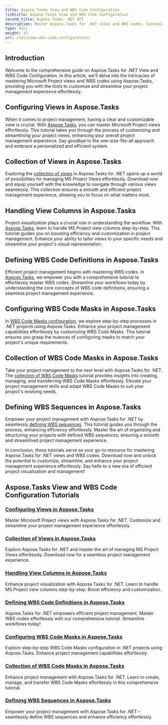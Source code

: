 ```yaml
---
title: Aspose.Tasks View and WBS Code Configuration
linktitle: Aspose.Tasks View and WBS Code Configuration
second_title: Aspose.Tasks .NET API
description: Master Aspose.Tasks for .NET views and WBS codes. Customize project management with our step-by-step tutorials. Download now for seamless project visualization.
type: docs
weight: 32
url: /net/view-wbs-code-configuration/
---
```


## Introduction

Welcome to the comprehensive guide on Aspose.Tasks for .NET View and WBS Code Configuration. In this article, we'll delve into the intricacies of mastering Microsoft Project views and WBS codes using Aspose.Tasks, providing you with the tools to customize and streamline your project management experience effortlessly.

## Configuring Views in Aspose.Tasks

When it comes to project management, having a clear and customizable view is crucial. With [Aspose.Tasks](./configuring-views/), you can master Microsoft Project views effortlessly. This tutorial takes you through the process of customizing and streamlining your project views, enhancing your overall project management experience. Say goodbye to the one-size-fits-all approach and embrace a personalized and efficient system.

## Collection of Views in Aspose.Tasks

Exploring the [collection of views](./view-collection/) in Aspose.Tasks for .NET opens up a world of possibilities for managing MS Project Views effortlessly. Download now and equip yourself with the knowledge to navigate through various views seamlessly. This collection ensures a smooth and efficient project management experience, allowing you to focus on what matters most.

## Handling View Columns in Aspose.Tasks

Project visualization plays a crucial role in understanding the workflow. With [Aspose.Tasks](./view-columns/), learn to handle MS Project view columns step-by-step. This tutorial guides you on boosting efficiency and customization in project management. Enhance your ability to tailor views to your specific needs and streamline your project's visual representation.

## Defining WBS Code Definitions in Aspose.Tasks

Efficient project management begins with mastering WBS codes. In [Aspose.Tasks](./wbs-code-definitions/), we empower you with a comprehensive tutorial to effortlessly master WBS codes. Streamline your workflows today by understanding the core concepts of WBS code definitions, ensuring a seamless project management experience.

## Configuring WBS Code Masks in Aspose.Tasks

In [WBS Code Masks configuration](./wbs-code-masks/), we explore step-by-step processes in .NET projects using Aspose.Tasks. Enhance your project management capabilities effortlessly by customizing WBS Code Masks. This tutorial ensures you grasp the nuances of configuring masks to match your project's unique requirements.

## Collection of WBS Code Masks in Aspose.Tasks

Take your project management to the next level with Aspose.Tasks for .NET. The [collection of WBS Code Masks](./wbs-code-mask-collection/) tutorial provides insights into creating, managing, and transferring WBS Code Masks effortlessly. Elevate your project management skills and adapt WBS Code Masks to suit your project's evolving needs.

## Defining WBS Sequences in Aspose.Tasks

Empower your project management with Aspose.Tasks for .NET by seamlessly [defining WBS sequences](./wbs-sequences/). This tutorial guides you through the process, enhancing efficiency effortlessly. Master the art of organizing and structuring your projects with defined WBS sequences, ensuring a smooth and streamlined project management experience.

In conclusion, these tutorials serve as your go-to resource for mastering Aspose.Tasks for .NET views and WBS codes. Download now and unlock the potential to customize, streamline, and enhance your project management experience effortlessly. Say hello to a new era of efficient project visualization and management!
## Aspose.Tasks View and WBS Code Configuration Tutorials
### [Configuring Views in Aspose.Tasks](./configuring-views/)
Master Microsoft Project views with Aspose.Tasks for .NET. Customize and streamline your project management experience effortlessly.
### [Collection of Views in Aspose.Tasks](./view-collection/)
Explore Aspose.Tasks for .NET and master the art of managing MS Project Views effortlessly. Download now for a seamless project management experience.
### [Handling View Columns in Aspose.Tasks](./view-columns/)
Enhance project visualization with Aspose.Tasks for .NET. Learn to handle MS Project view columns step-by-step. Boost efficiency and customization.
### [Defining WBS Code Definitions in Aspose.Tasks](./wbs-code-definitions/)
Aspose.Tasks for .NET empowers efficient project management. Master WBS codes effortlessly with our comprehensive tutorial. Streamline workflows today!
### [Configuring WBS Code Masks in Aspose.Tasks](./wbs-code-masks/)
Explore step-by-step WBS Code Masks configuration in .NET projects using Aspose.Tasks. Enhance project management capabilities effortlessly.
### [Collection of WBS Code Masks in Aspose.Tasks](./wbs-code-mask-collection/)
Enhance project management with Aspose.Tasks for .NET. Learn to create, manage, and transfer WBS Code Masks effortlessly in this comprehensive tutorial.
### [Defining WBS Sequences in Aspose.Tasks](./wbs-sequences/)
Empower your project management with Aspose.Tasks for .NET – seamlessly define WBS sequences and enhance efficiency effortlessly.